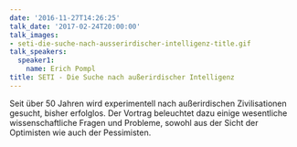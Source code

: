 ```yaml
---
date: '2016-11-27T14:26:25'
talk_date: '2017-02-24T20:00:00'
talk_images:
- seti-die-suche-nach-ausserirdischer-intelligenz-title.gif
talk_speakers:
  speaker1:
    name: Erich Pompl
title: SETI - Die Suche nach außerirdischer Intelligenz
---
```


Seit über 50 Jahren wird experimentell nach außerirdischen Zivilisationen gesucht, bisher erfolglos. Der Vortrag beleuchtet dazu einige wesentliche wissenschaftliche Fragen und Probleme, sowohl aus der Sicht der Optimisten wie auch der Pessimisten.